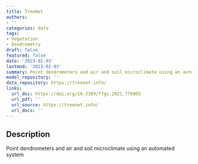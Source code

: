 ```yaml
---
title: TreeNet
authors:
- ''
categories: data
tags:
- Vegetation
- Dendrometry
draft: false
featured: false
date: '2023-02-03'
lastmod: '2023-02-03'
summary: Point dendrometers and air and soil microclimate using an automated system
model_repository: ''
data_repository: https://treenet.info/
links:
  url_doi: https://doi.org/10.3389/ffgc.2021.776905
  url_pdf: ''
  url_source: https://treenet.info/
  url_docs: ''
---
```


## Description

Point dendrometers and air and soil microclimate using an automated system


